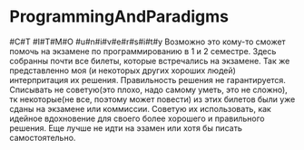 # ProgrammingAndParadigms
#C#T #I#T#M#O #u#n#i#v#e#r#s#i#t#y
Возможно это кому-то сможет помочь на экзамене по программированию в 1 и 2 семестре.
Здесь собранны почти все билеты, которые встречались на экзамене. Так же представленно моя (и некоторых других хороших людей) интерпритация их решения. Правильность решения не гарантируется.
Списывать не советую(это плохо, надо самому уметь, это не сложно), тк некоторые(не все, поэтому может повести) из этих билетов были уже сданы на экзамене или коммиссии. Советую их использовать, как идейное вдохновение для своего более хорошего и правильного решения. Еще лучше не идти на эзамен или хотя бы писать самостоятельно.
